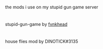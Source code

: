 the mods i use on my stupid gun game server
#
stupid-gun-game by [fvnkhead](https://github.com/fvnkhead)
#
house flies mod by DINOTICK#3135

